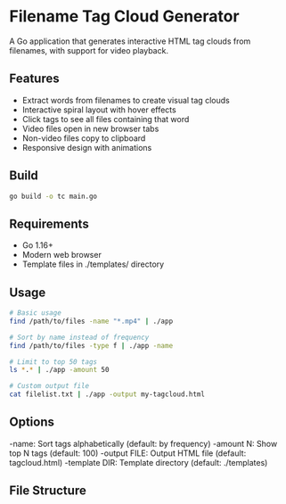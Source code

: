 # Filename Tag Cloud Generator

A Go application that generates interactive HTML tag clouds from filenames, with support for video playback.

## Features

- Extract words from filenames to create visual tag clouds
- Interactive spiral layout with hover effects
- Click tags to see all files containing that word
- Video files open in new browser tabs
- Non-video files copy to clipboard
- Responsive design with animations

## Build

```bash
go build -o tc main.go
```

## Requirements

- Go 1.16+
- Modern web browser
- Template files in ./templates/ directory

## Usage

```bash
# Basic usage
find /path/to/files -name "*.mp4" | ./app

# Sort by name instead of frequency
find /path/to/files -type f | ./app -name

# Limit to top 50 tags
ls *.* | ./app -amount 50

# Custom output file
cat filelist.txt | ./app -output my-tagcloud.html
```

## Options

-name: Sort tags alphabetically (default: by frequency)
-amount N: Show top N tags (default: 100)
-output FILE: Output HTML file (default: tagcloud.html)
-template DIR: Template directory (default: ./templates)

## File Structure
